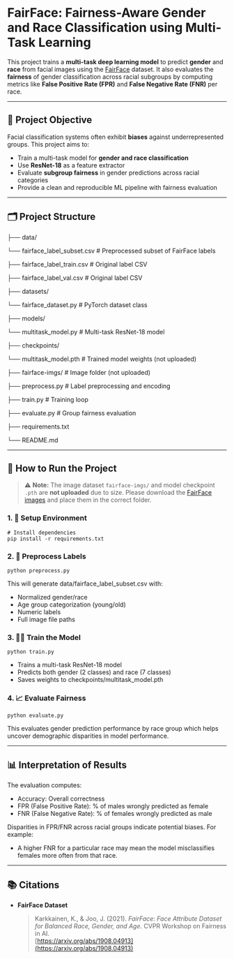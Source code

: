 # FairFace: Fairness-Aware Gender and Race Classification using Multi-Task Learning

This project trains a **multi-task deep learning model** to predict **gender** and **race** from facial images using the [FairFace](https://arxiv.org/abs/1908.04913) dataset. It also evaluates the **fairness** of gender classification across racial subgroups by computing metrics like **False Positive Rate (FPR)** and **False Negative Rate (FNR)** per race.

---

## 📌 Project Objective

Facial classification systems often exhibit **biases** against underrepresented groups. This project aims to:

- Train a multi-task model for **gender and race classification**
- Use **ResNet-18** as a feature extractor
- Evaluate **subgroup fairness** in gender predictions across racial categories
- Provide a clean and reproducible ML pipeline with fairness evaluation

---

## 🗂️ Project Structure

├── data/

  └── fairface_label_subset.csv # Preprocessed subset of FairFace labels

  ├── fairface_label_train.csv # Original label CSV
  
  ├── fairface_label_val.csv # Original label CSV

├── datasets/

  └── fairface_dataset.py # PyTorch dataset class

├── models/

  └── multitask_model.py # Multi-task ResNet-18 model

├── checkpoints/

  └── multitask_model.pth # Trained model weights (not uploaded)

├── fairface-imgs/ # Image folder (not uploaded)

├── preprocess.py # Label preprocessing and encoding

├── train.py # Training loop

├── evaluate.py # Group fairness evaluation

├── requirements.txt

└── README.md


---

## 🚀 How to Run the Project

> ⚠️ **Note:** The image dataset `fairface-imgs/` and model checkpoint `.pth` are **not uploaded** due to size. Please download the [FairFace images](https://github.com/joojs/fairface) and place them in the correct folder.

### 1. 🔧 Setup Environment

```
# Install dependencies
pip install -r requirements.txt
```

### 2. 🧹 Preprocess Labels

```
python preprocess.py
```

This will generate data/fairface_label_subset.csv with:

- Normalized gender/race
- Age group categorization (young/old)
- Numeric labels
- Full image file paths

### 3. 🏋️‍♂️ Train the Model

```
python train.py
```

- Trains a multi-task ResNet-18 model
- Predicts both gender (2 classes) and race (7 classes)
- Saves weights to checkpoints/multitask_model.pth

### 4. 📈 Evaluate Fairness

```
python evaluate.py
```

This evaluates gender prediction performance by race group which helps uncover demographic disparities in model performance.

---

## 📊 Interpretation of Results

The evaluation computes:

- Accuracy: Overall correctness
- FPR (False Positive Rate): % of males wrongly predicted as female
- FNR (False Negative Rate): % of females wrongly predicted as male

Disparities in FPR/FNR across racial groups indicate potential biases. For example:

- A higher FNR for a particular race may mean the model misclassifies females more often from that race.

---

## 📚 Citations

- **FairFace Dataset**  
  > Karkkainen, K., & Joo, J. (2021). *FairFace: Face Attribute Dataset for Balanced Race, Gender, and Age*. CVPR Workshop on Fairness in AI.  
  > [https://arxiv.org/abs/1908.04913](https://arxiv.org/abs/1908.04913)

